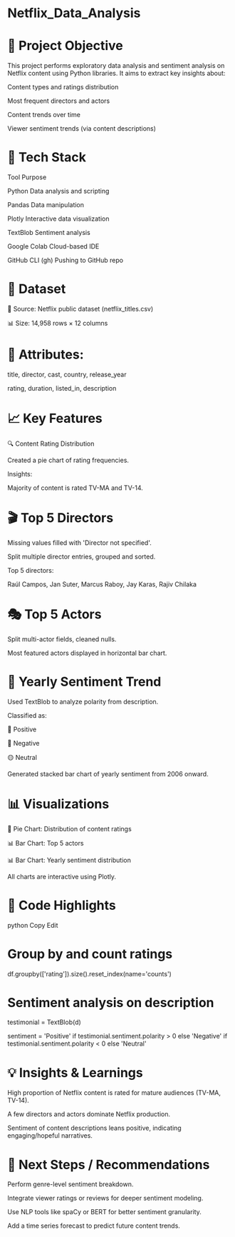 # Netflix_Data_Analysis

# 🎯 Project Objective

This project performs exploratory data analysis and sentiment analysis on Netflix content using Python libraries. It aims to extract key insights about:

Content types and ratings distribution


Most frequent directors and actors


Content trends over time


Viewer sentiment trends (via content descriptions)


# 🧰 Tech Stack
Tool	Purpose

Python	Data analysis and scripting

Pandas	Data manipulation

Plotly	Interactive data visualization

TextBlob	Sentiment analysis

Google Colab	Cloud-based IDE

GitHub CLI (gh)	Pushing to GitHub repo


# 📂 Dataset
📁 Source: Netflix public dataset (netflix_titles.csv)


📊 Size: 14,958 rows × 12 columns


# 📌 Attributes:


title, director, cast, country, release_year


rating, duration, listed_in, description


# 📈 Key Features

🔍 Content Rating Distribution

Created a pie chart of rating frequencies.


Insights:


Majority of content is rated TV-MA and TV-14.


# 🎬 Top 5 Directors

Missing values filled with 'Director not specified'.


Split multiple director entries, grouped and sorted.


Top 5 directors:


Raúl Campos, Jan Suter, Marcus Raboy, Jay Karas, Rajiv Chilaka


# 🎭 Top 5 Actors

Split multi-actor fields, cleaned nulls.


Most featured actors displayed in horizontal bar chart.


# 📅 Yearly Sentiment Trend

Used TextBlob to analyze polarity from description.

Classified as:

🔵 Positive

🔴 Negative

🟡 Neutral

Generated stacked bar chart of yearly sentiment from 2006 onward.

# 📊 Visualizations
🥧 Pie Chart: Distribution of content ratings


📊 Bar Chart: Top 5 actors


📊 Bar Chart: Yearly sentiment distribution


All charts are interactive using Plotly.


# 🧪 Code Highlights

python
Copy
Edit
# Group by and count ratings

df.groupby(['rating']).size().reset_index(name='counts')


# Sentiment analysis on description

testimonial = TextBlob(d)

sentiment = 'Positive' if testimonial.sentiment.polarity > 0 else 'Negative' if testimonial.sentiment.polarity < 0 else 'Neutral'
# 💡 Insights & Learnings

High proportion of Netflix content is rated for mature audiences (TV-MA, TV-14).


A few directors and actors dominate Netflix production.


Sentiment of content descriptions leans positive, indicating engaging/hopeful narratives.


# 🚀 Next Steps / Recommendations

Perform genre-level sentiment breakdown.

Integrate viewer ratings or reviews for deeper sentiment modeling.

Use NLP tools like spaCy or BERT for better sentiment granularity.

Add a time series forecast to predict future content trends.

